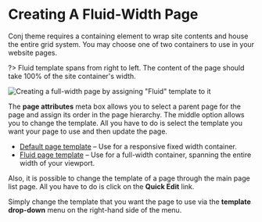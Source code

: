 # Creating A Fluid-Width Page

Conj theme requires a containing element to wrap site contents and house the entire grid system. You may choose one of two containers to use in your website pages.

?> Fluid template spans from right to left. The content of the page should take 100% of the site container's width.

![Creating a full-width page by assigning "Fluid" template to it](img/select-fluid-template.gif)

The **page attributes** meta box allows you to select a parent page for the page and assign its order in the page hierarchy. The middle option allows you to change the template. All you have to do is select the template you want your page to use and then update the page.

* [Default page template](https://www.conj.ws/electronic-store/default-page) – Use for a responsive fixed width container.
* [Fluid page template](https://www.conj.ws/electronic-store/fluid-page) – Use for a full-width container, spanning the entire width of your viewport.

Also, it is possible to change the template of a page through the main page list page. All you have to do is click on the **Quick Edit** link.

Simply change the template that you want the page to use via the **template drop-down** menu on the right-hand side of the menu.
